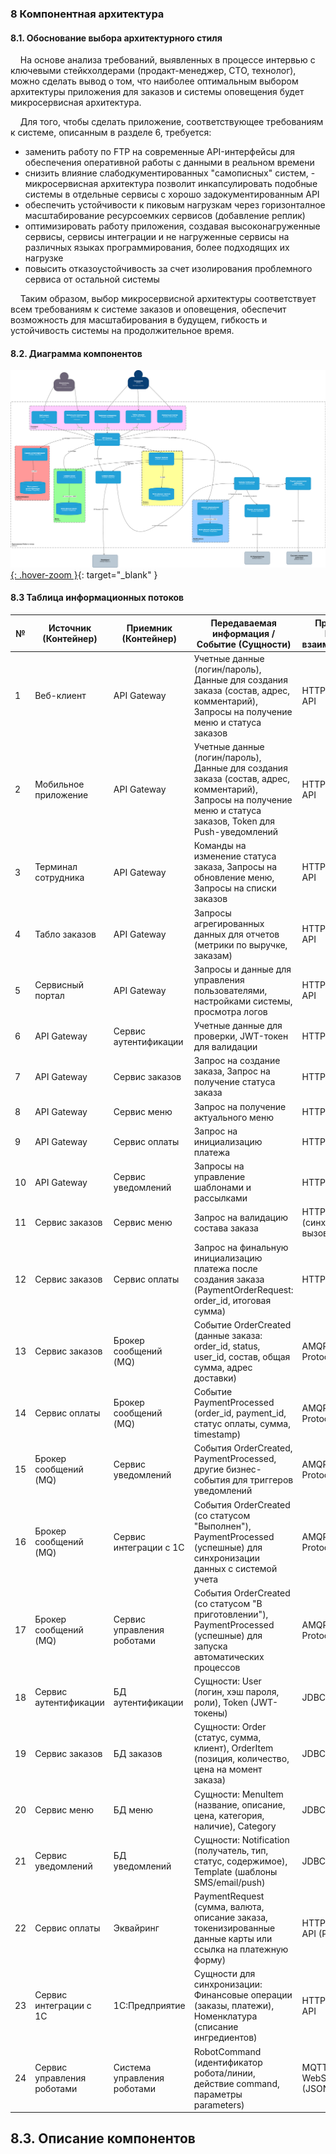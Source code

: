 ### 8 Компонентная архитектура
#### 8.1. Обоснование выбора архитектурного стиля

&nbsp;&nbsp;&nbsp;&nbsp;На основе анализа требований, выявленных в процессе интервью с ключевыми стейкхолдерами (продакт-менеджер, СТО, технолог), можно сделать вывод о том, что наиболее оптимальным выбором архитектуры приложения для заказов и системы оповещения будет микросервисная архитектура. 

&nbsp;&nbsp;&nbsp;&nbsp;Для того, чтобы сделать приложение, соответствующее требованиям к системе, описанным в разделе 6, требуется:

* заменить работу по FTP на современные API-интерфейсы для обеспечения оперативной работы с данными в реальном времени
* снизить влияние слабодкументированных "самописных" систем, - микросервисная архитектура позволит инкапсулировать подобные системы в отдельные сервисы с хорошо задокументированным API
* обеспечить устойчивости к пиковым нагрузкам через горизонталное масштабирование ресурсоемких сервисов (добавление реплик)
* оптимизировать работу приложения, создавая высоконагруженные сервисы, сервисы интеграции и не нагруженные сервисы на различных языках программирования, более подходящих их нагрузке
* повысить отказоустойчивость за счет изолирования проблемного сервиса от остальной системы

&nbsp;&nbsp;&nbsp;&nbsp;Таким образом, выбор микросервисной архитектуры соответствует всем требованиям к системе заказов и оповещения, обеспечит возможность для масштабирования в будущем, гибкость и устойчивость системы на продолжительное время.

#### 8.2. Диаграмма компонентов

[![Оформление заказа через приложение](diagrams/component_diagram.svg){: .hover-zoom }](diagrams/component_diagram.svg){: target="_blank" }

<style>
.hover-zoom {
    max-width: 100%;
    max-height: 600px;
    cursor: zoom-in;
    border: 2px solid #ccc;
    padding: 20px;
    object-fit: contain;
    display: block;
    margin: 25px auto;
    transition: transform 0.5s ease;
}

.hover-zoom:hover {
    transform: scale(1.8);
    z-index: 100;
    position: relative;
}
</style>

#### 8.3 Таблица информационных потоков

| № | Источник (Контейнер) | Приемник (Контейнер) | Передаваемая информация / Событие (Сущности) | Протокол / Метод взаимодействия |
|---|----------------------|----------------------|---------------------------------------------|--------------------------------|
| 1 | Веб-клиент | API Gateway | Учетные данные (логин/пароль), Данные для создания заказа (состав, адрес, комментарий), Запросы на получение меню и статуса заказов | HTTPS / REST API |
| 2 | Мобильное приложение | API Gateway | Учетные данные (логин/пароль), Данные для создания заказа (состав, адрес, комментарий), Запросы на получение меню и статуса заказов, Token для Push-уведомлений | HTTPS / REST API |
| 3 | Терминал сотрудника | API Gateway | Команды на изменение статуса заказа, Запросы на обновление меню, Запросы на списки заказов | HTTPS / REST API |
| 4 | Табло заказов | API Gateway | Запросы агрегированных данных для отчетов (метрики по выручке, заказам) | HTTPS / REST API |
| 5 | Сервисный портал | API Gateway | Запросы и данные для управления пользователями, настройками системы, просмотра логов | HTTPS / REST API |
| 6 | API Gateway | Сервис аутентификации | Учетные данные для проверки, JWT-токен для валидации | HTTP / REST API |
| 7 | API Gateway | Сервис заказов | Запрос на создание заказа, Запрос на получение статуса заказа | HTTP / REST API |
| 8 | API Gateway | Сервис меню | Запрос на получение актуального меню | HTTP / REST API |
| 9 | API Gateway | Сервис оплаты | Запрос на инициализацию платежа | HTTP / REST API |
| 10 | API Gateway | Сервис уведомлений | Запросы на управление шаблонами и рассылками | HTTP / REST API |
| 11 | Сервис заказов | Сервис меню | Запрос на валидацию состава заказа | HTTP / REST API (синхронный вызов) |
| 12 | Сервис заказов | Сервис оплаты | Запрос на финальную инициализацию платежа после создания заказа (PaymentOrderRequest: order_id, итоговая сумма) | HTTP / REST API |
| 13 | Сервис заказов | Брокер сообщений (MQ) | Событие OrderCreated (данные заказа: order_id, status, user_id, состав, общая сумма, адрес доставки) | AMQP / Kafka Protocol (JSON) |
| 14 | Сервис оплаты | Брокер сообщений (MQ) | Событие PaymentProcessed (order_id, payment_id, статус оплаты, сумма, timestamp) | AMQP / Kafka Protocol (JSON) |
| 15 | Брокер сообщений (MQ) | Сервис уведомлений | События OrderCreated, PaymentProcessed, другие бизнес-события для триггеров уведомлений | AMQP / Kafka Protocol (JSON) |
| 16 | Брокер сообщений (MQ) | Сервис интеграции с 1C | События OrderCreated (со статусом "Выполнен"), PaymentProcessed (успешные) для синхронизации данных с системой учета | AMQP / Kafka Protocol (JSON) |
| 17 | Брокер сообщений (MQ) | Сервис управления роботами | События OrderCreated (со статусом "В приготовлении"), PaymentProcessed (успешные) для запуска автоматических процессов | AMQP / Kafka Protocol (JSON) |
| 18 | Сервис аутентификации | БД аутентификации | Сущности: User (логин, хэш пароля, роли), Token (JWT-токены) | JDBC |
| 19 | Сервис заказов | БД заказов | Сущности: Order (статус, сумма, клиент), OrderItem (позиция, количество, цена на момент заказа) | JDBC |
| 20 | Сервис меню | БД меню | Сущности: MenuItem (название, описание, цена, категория, наличие), Category | JDBC |
| 21 | Сервис уведомлений | БД уведомлений | Сущности: Notification (получатель, тип, статус, содержимое), Template (шаблоны SMS/email/push) | JDBC |
| 22 | Сервис оплаты | Эквайринг | PaymentRequest (сумма, валюта, описание заказа, токенизированные данные карты или ссылка на платежную форму) | HTTPS / REST API (PSI) |
| 23 | Сервис интеграции с 1C | 1C:Предприятие | Сущности для синхронизации: Финансовые операции (заказы, платежи), Номенклатура (списание ингредиентов) | HTTPS / OData API |
| 24 | Сервис управления роботами | Система управления роботами | RobotCommand (идентификатор робота/линии, действие command, параметры parameters) | MQTT / WebSockets (JSON) |


## 8.3.	Описание компонентов